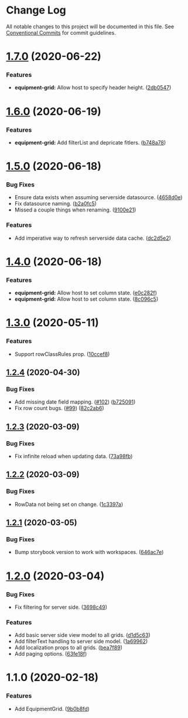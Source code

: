 # Change Log

All notable changes to this project will be documented in this file.
See [Conventional Commits](https://conventionalcommits.org) for commit guidelines.

# [1.7.0](https://git.faithlife.dev/Logos/FaithlifeEquipment/compare/@faithlife/equipment-grid@1.6.0...@faithlife/equipment-grid@1.7.0) (2020-06-22)


### Features

* **equipment-grid:** Allow host to specify header height. ([2db0547](https://git.faithlife.dev/Logos/FaithlifeEquipment/commits/2db0547306a0da17c3b41e9555f6c9e8dd997c9c))





# [1.6.0](https://git.faithlife.dev/Logos/FaithlifeEquipment/compare/@faithlife/equipment-grid@1.5.0...@faithlife/equipment-grid@1.6.0) (2020-06-19)


### Features

* **equipment-grid:** Add filterList and depricate fitlers. ([b748a78](https://git.faithlife.dev/Logos/FaithlifeEquipment/commits/b748a78b45086000984acd7c69b6084ef806d2ce))





# [1.5.0](https://git.faithlife.dev/Logos/FaithlifeEquipment/compare/@faithlife/equipment-grid@1.4.0...@faithlife/equipment-grid@1.5.0) (2020-06-18)


### Bug Fixes

* Ensure data exists when assuming serverside datasource. ([4658d0e](https://git.faithlife.dev/Logos/FaithlifeEquipment/commits/4658d0ec98d1c291325b24f1864438294877a93c))
* Fix datasource naming. ([b2a0fc5](https://git.faithlife.dev/Logos/FaithlifeEquipment/commits/b2a0fc528d0e3db1753875ff73f7a23831ca2e2f))
* Missed a couple things when renaming. ([9100e21](https://git.faithlife.dev/Logos/FaithlifeEquipment/commits/9100e21f16fbe16fad2b3b83e7a978ae6357fe9c))


### Features

* Add imperative way to refresh serverside data cache. ([dc2d5e2](https://git.faithlife.dev/Logos/FaithlifeEquipment/commits/dc2d5e2fcab7a622e9b85f0576c45e228aa252f6))





# [1.4.0](https://git.faithlife.dev/Logos/FaithlifeEquipment/compare/@faithlife/equipment-grid@1.3.0...@faithlife/equipment-grid@1.4.0) (2020-06-18)


### Features

* **equipment-grid:** Allow host to set column state. ([e0c282f](https://git.faithlife.dev/Logos/FaithlifeEquipment/commits/e0c282fd20b172f427cf66de811a776946427186))
* **equipment-grid:** Allow host to set column state. ([8c096c5](https://git.faithlife.dev/Logos/FaithlifeEquipment/commits/8c096c5725012f39ee81ce74dcce9f20c1b52ec6))





# [1.3.0](https://git.faithlife.dev/Logos/FaithlifeEquipment/compare/@faithlife/equipment-grid@1.2.4...@faithlife/equipment-grid@1.3.0) (2020-05-11)


### Features

* Support rowClassRules prop. ([10ccef8](https://git.faithlife.dev/Logos/FaithlifeEquipment/commits/10ccef8aaec8c4050c673b6b226e3fe297394025))





## [1.2.4](https://git.faithlife.dev/Logos/FaithlifeEquipment/compare/@faithlife/equipment-grid@1.2.3...@faithlife/equipment-grid@1.2.4) (2020-04-30)


### Bug Fixes

* Add missing date field mapping. ([#102](https://git.faithlife.dev/Logos/FaithlifeEquipment/issues/102)) ([b725091](https://git.faithlife.dev/Logos/FaithlifeEquipment/commits/b72509124aaf3ce6bd24ae363af77384fe017cf7))
* Fix row count bugs. ([#99](https://git.faithlife.dev/Logos/FaithlifeEquipment/issues/99)) ([82c2ab6](https://git.faithlife.dev/Logos/FaithlifeEquipment/commits/82c2ab66412c1d743e00746af7cd2b1b01f29e30))





## [1.2.3](https://git.faithlife.dev/Logos/FaithlifeEquipment/compare/@faithlife/equipment-grid@1.2.2...@faithlife/equipment-grid@1.2.3) (2020-03-09)


### Bug Fixes

* Fix infinite reload when updating data. ([73a98fb](https://git.faithlife.dev/Logos/FaithlifeEquipment/commits/73a98fb5fe19b2f6a4ddd6ef1c2c2cb9babde59c))





## [1.2.2](https://git.faithlife.dev/Logos/FaithlifeEquipment/compare/@faithlife/equipment-grid@1.2.1...@faithlife/equipment-grid@1.2.2) (2020-03-09)


### Bug Fixes

* RowData not being set on change. ([1c3397a](https://git.faithlife.dev/Logos/FaithlifeEquipment/commits/1c3397aa220369c3bcc7f5c292176438ec30e07c))





## [1.2.1](https://git.faithlife.dev/Logos/FaithlifeEquipment/compare/@faithlife/equipment-grid@1.2.0...@faithlife/equipment-grid@1.2.1) (2020-03-05)


### Bug Fixes

* Bump storybook version to work with workspaces. ([646ac7e](https://git.faithlife.dev/Logos/FaithlifeEquipment/commits/646ac7e0d322a1e5a2e70e78cf992916d7841578))





# [1.2.0](https://git.faithlife.dev/Logos/FaithlifeEquipment/compare/@faithlife/equipment-grid@1.1.0...@faithlife/equipment-grid@1.2.0) (2020-03-04)


### Bug Fixes

* Fix filtering for server side. ([3698c49](https://git.faithlife.dev/Logos/FaithlifeEquipment/commits/3698c494d8e6cb3550bbf2d8bda23827c39d8b13))


### Features

* Add basic server side view model to all grids. ([d1d5c63](https://git.faithlife.dev/Logos/FaithlifeEquipment/commits/d1d5c6374e0a70459231994937b8f3dc9e4e63a0))
* Add filterText handling to server side model. ([1a69962](https://git.faithlife.dev/Logos/FaithlifeEquipment/commits/1a69962b363db508b131ff43d02d4ac2786fe8a0))
* Add localization props to all grids. ([bea7f89](https://git.faithlife.dev/Logos/FaithlifeEquipment/commits/bea7f894f84d25ab22dd0cd34bee27293f19d6b3))
* Add paging options. ([63fe18f](https://git.faithlife.dev/Logos/FaithlifeEquipment/commits/63fe18faadc81ccc9b6000d181c65b0be5500b92))





# 1.1.0 (2020-02-18)


### Features

* Add EquipmentGrid. ([9b0b8fd](https://git.faithlife.dev/Logos/FaithlifeEquipment/commits/9b0b8fd7282a4be8b50ccdb549b4e9813ce158b2))
